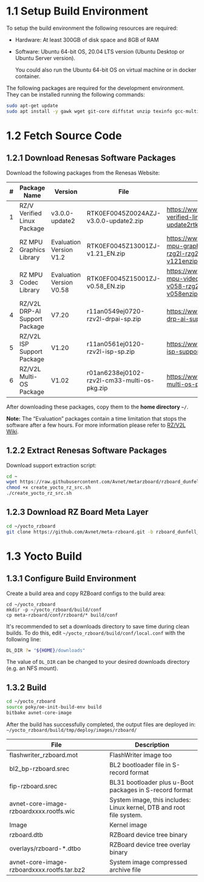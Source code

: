 # 1.1 Setup Build Environment

To setup the build environment the following resources are required:

* Hardware: At least 300GB of disk space and 8GB of RAM

* Software: Ubuntu 64-bit OS, 20.04 LTS version (Ubuntu Desktop or Ubuntu Server version).

    You could also run the Ubuntu 64-bit OS on virtual machine or in docker container.

The following packages are required for the development environment.  They can be installed running the following commands:

```bash
sudo apt-get update
sudo apt install -y gawk wget git-core diffstat unzip texinfo gcc-multilib build-essential chrpath socat cpio python python3 python3-pip python3-pexpect xz-utils debianutils iputils-ping libsdl1.2-dev xterm p7zip-full libyaml-dev rsync curl locales bash-completion
```

# 1.2 Fetch Source Code

## 1.2.1 Download Renesas Software Packages

Download the following packages from the Renesas Website:

| # | Package Name | Version | File | URL |
|---|---|---|---|---|
|1| RZ/V Verified Linux Package | v3.0.0-update2 | RTK0EF0045Z0024AZJ-v3.0.0-update2.zip | https://www.renesas.com/us/en/document/sws/rzv-verified-linux-package-v300-update2rtk0ef0045z0024azj-v300-update2zip |
| 2 | RZ MPU Graphics Library | Evaluation Version V1.2 | RTK0EF0045Z13001ZJ-v1.21_EN.zip | https://www.renesas.com/sg/en/document/sws/rz-mpu-graphics-library-evaluation-version-v121-rzg2l-rzg2lc-and-rzv2l-rtk0ef0045z13001zj-v121enzip |
| 3 | RZ MPU Codec Library | Evaluation Version V0.58 | RTK0EF0045Z15001ZJ-v0.58_EN.zip | https://www.renesas.com/us/en/document/sws/rz-mpu-video-codec-library-evaluation-version-v058-rzg2l-and-rzv2l-rtk0ef0045z15001zj-v058enzip |
| 4 | RZ/V2L DRP-AI Support Package | V7.20 | r11an0549ej0720-rzv2l-drpai-sp.zip | https://www.renesas.com/sg/en/document/sws/rzv2l-drp-ai-support-package-version-720?r=1558356 |
| 5 | RZ/V2L ISP Support Package | V1.20 | r11an0561ej0120-rzv2l-isp-sp.zip | https://www.renesas.com/us/en/document/sws/rzv2l-isp-support-package-version-120 |
| 6 | RZ/V2L Multi-OS Package | V1.02 | r01an6238ej0102-rzv2l-cm33-multi-os-pkg.zip | https://www.renesas.com/us/en/document/sws/rzv2l-multi-os-package-v102?r=1570181 |

After downloading these packages, copy them to the **home directory `~/`**.

**Note:** The “Evaluation” packages contain a time limitation that stops the software after a few hours.
For more information please refer to [RZ/V2L Wiki](https://renesas.info/wiki/RZ-V/RZ-V2L_SMARC).

## 1.2.2 Extract Renesas Software Packages

Download support extraction script:
```bash
cd ~
wget https://raw.githubusercontent.com/Avnet/metarzboard/rzboard_dunfell_5.10/tools/create_yocto_rz_src.sh
chmod +x create_yocto_rz_src.sh
./create_yocto_rz_src.sh
```

## 1.2.3 Download RZ Board Meta Layer
```bash
cd ~/yocto_rzboard
git clone https://github.com/Avnet/meta-rzboard.git -b rzboard_dunfell_5.10
```

# 1.3 Yocto Build

## 1.3.1 Configure Build Environment
Create a build area and copy RZBoard configs to the build area:

```
cd ~/yocto_rzboard
mkdir -p ~/yocto_rzboard/build/conf
cp meta-rzboard/conf/rzboard/* build/conf
```

It's recommended to set a downloads directory to save time during clean builds.  To do this, edit `~/yocto_rzboard/build/conf/local.conf` with the following line:

```bash
DL_DIR ?= "${HOME}/downloads"
```

The value of `DL_DIR` can be changed to your desired downloads directory (e.g. an NFS mount).

## 1.3.2 Build

```bash
cd ~/yocto_rzboard
source poky/oe-init-build-env build
bitbake avnet-core-image
```

After the build has successfully completed, the output files are deployed in:
`~/yocto_rzboard/build/tmp/deploy/images/rzboard/`

|File|Description|
|-|-|
|flashwriter_rzboard.mot | FlashWriter image too
|bl2_bp-rzboard.srec | BL2 bootloader file in S-record format |
| fip-rzboard.srec | BL31 bootloader plus u-Boot packages in S-record format |
| avnet-core-image-rzboardxxxx.rootfs.wic | System image, this includes: Linux kernel, DTB and root file system. |
| Image | Kernel image |
| rzboard.dtb | RZBoard device tree binary |
| overlays/rzboard-*.dtbo | RZBoard device tree overlay binary |
| avnet-core-image-rzboardxxxx.rootfs.tar.bz2 | System image compressed archive file |